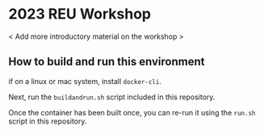 # 2023 REU Workshop

< Add more introductory material on the workshop >

## How to build and run this environment

if on a linux or mac system, install `docker-cli`.

Next, run the `buildandrun.sh` script included in this repository.

Once the container has been built once, you can re-run it using the `run.sh` script in this repository.
